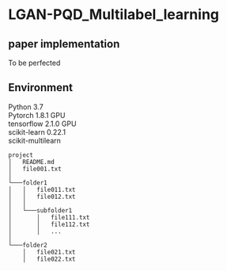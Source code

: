 # LGAN-PQD_Multilabel_learning

## paper implementation

To be perfected

## Environment
Python 3.7  
Pytorch 1.8.1 GPU  
tensorflow 2.1.0 GPU  
scikit-learn 0.22.1  
scikit-multilearn  


```
project
│   README.md
│   file001.txt    
│
└───folder1
│   │   file011.txt
│   │   file012.txt
│   │
│   └───subfolder1
│       │   file111.txt
│       │   file112.txt
│       │   ...
│   
└───folder2
    │   file021.txt
    │   file022.txt
```
